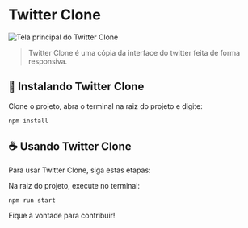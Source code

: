 # Twitter Clone

<img src="./frontend/public/images/twitter-responsive-clone.png" alt="Tela principal do Twitter Clone">

> Twitter Clone é uma cópia da interface do twitter feita de forma responsiva.

## 🚀 Instalando Twitter Clone

Clone o projeto, abra o terminal na raiz do projeto e digite:

```
npm install
```

## ☕ Usando Twitter Clone

Para usar Twitter Clone, siga estas etapas:

Na raiz do projeto, execute no terminal:

```
npm run start
```

Fique à vontade para contribuir!
